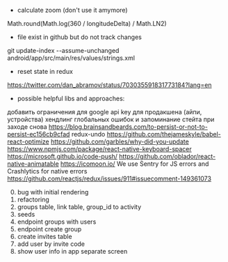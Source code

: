 - calculate zoom (don't use it amymore)

Math.round(Math.log(360 / longitudeDelta) / Math.LN2)

- file exist in github but do not track changes

git update-index --assume-unchanged android/app/src/main/res/values/strings.xml

- reset state in redux

https://twitter.com/dan_abramov/status/703035591831773184?lang=en

- possible helpful libs and approaches:

добавить ограничения для google api key для продакшена (айпи, устройства)
хендлинг глобальных ошибок и запоминание стейта при заходе снова https://blog.brainsandbeards.com/to-persist-or-not-to-persist-ec156cb9cfad
redux-undo
https://github.com/thejameskyle/babel-react-optimize
https://github.com/garbles/why-did-you-update
https://www.npmjs.com/package/react-native-keyboard-spacer
https://microsoft.github.io/code-push/
https://github.com/oblador/react-native-animatable
https://icomoon.io/
We use Sentry for JS errors and Crashlytics for native errors
https://github.com/reactjs/redux/issues/911#issuecomment-149361073






0. bug with initial rendering
1. refactoring
3. groups table, link table, group_id to activity
4. seeds
5. endpoint groups with users
6. endpoint create group
7. create invites table
8. add user by invite code
9. show user info in app separate screen
